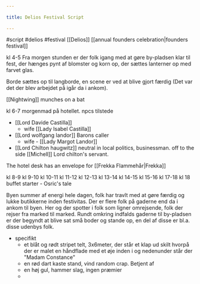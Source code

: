 --- 
title: Delios Festival Script 
---
#script #delios #festival
[[Delios]] [[annual founders celebration|founders festival]]

kl 4-5
Fra morgen stunden er der folk igang med at gøre by-pladsen klar til fest, der hænges pynt af blomster og korn op, der sættes lanterner op med farvet glas.

Borde sættes op til langborde, en scene er ved at blive gjort færdig (Det var det der blev arbejdet på igår da i ankom).

[[Nightwing]] munches on a bat

kl 6-7 
morgenmad på hotellet.
npcs tilstede
- [[Lord Davide Castilla]] 
	- wife [[Lady Isabel Castilla]]
- [[Lord wolfgang landor]] Barons caller
	- wife - [[Lady Margot Landor]]
- [[Lord Chilton haugwitz]] neutral in local politics, businessman.
off to the side [[Michell]] Lord chilton's servant.

The hotel desk has an envelope for [[Frekka Flammehår|Frekka]]


kl 8-9
kl 9-10
kl 10-11
kl 11-12
kl 12-13
kl 13-14
kl 14-15
kl 15-16
kl 17-18
kl 18  buffet starter - Osric's tale

Byen summer af energi hele dagen, folk har travlt med at gøre færdig og lukke butikkerne inden festivitas.  Der er flere folk på gaderne end da i ankom til byen. Her og der spotter i folk som ligner omrejsende, folk der rejser fra marked til marked. Rundt omkring indfalds gaderne til by-pladsen er der begyndt at blive sat små boder og stande op, en del af disse er bl.a. disse udenbys folk.
- specifikt
	- et blåt og rødt stripet telt, 3x6meter, der står et klap ud skilt hvorpå der er malet en håndflade med et øje inden i og nedenunder står der "Madam Constance"
	- en rød dart kaste stand, vind random crap. Betjent af 
	- en høj gul, hammer slag, ingen præmier
	- 
		
	

